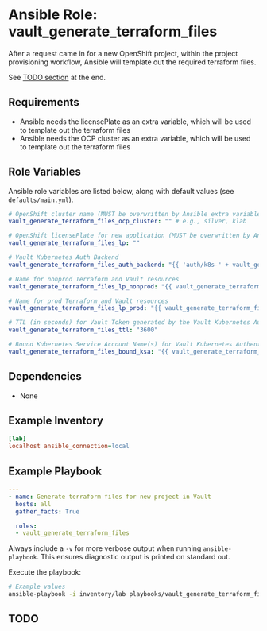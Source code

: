 # Ansible Role: vault_generate_terraform_files

After a request came in for a new OpenShift project, within the project provisioning workflow,
Ansible will template out the required terraform files.

See [TODO section](#todo) at the end.

## Requirements

- Ansible needs the licensePlate as an extra variable, which will be used to template out the terraform files
- Ansible needs the OCP cluster as an extra variable, which will be used to template out the terraform files

## Role Variables

Ansible role variables are listed below, along with default values (see `defaults/main.yml`).

```yaml
# OpenShift cluster name (MUST be overwritten by Ansible extra variable)
vault_generate_terraform_files_ocp_cluster: "" # e.g., silver, klab

# OpenShift licensePlate for new application (MUST be overwritten by Ansible extra variable)
vault_generate_terraform_files_lp: ""

# Vault Kubernetes Auth Backend
vault_generate_terraform_files_auth_backend: "{{ 'auth/k8s-' + vault_generate_terraform_files_ocp_cluster }}"

# Name for nonprod Terraform and Vault resources
vault_generate_terraform_files_lp_nonprod: "{{ vault_generate_terraform_files_lp + '-nonprod' }}"

# Name for prod Terraform and Vault resources
vault_generate_terraform_files_lp_prod: "{{ vault_generate_terraform_files_lp + '-prod' }}"

# TTL (in seconds) for Vault Token generated by the Vault Kubernetes Authentication Method
vault_generate_terraform_files_ttl: "3600"

# Bound Kubernetes Service Account Name(s) for Vault Kubernetes Authentication Backend Role
vault_generate_terraform_files_bound_ksa: "{{ vault_generate_terraform_files_lp + '-vault' }}"
```

## Dependencies

- None
<!-- - pip module `openshift >= 0.9.2` -->

## Example Inventory

```ini
[lab]
localhost ansible_connection=local
```

## Example Playbook

```yaml
---
- name: Generate terraform files for new project in Vault
  hosts: all
  gather_facts: True

  roles:
  - vault_generate_terraform_files
```

Always include a `-v` for more verbose output when running `ansible-playbook`. This ensures diagnostic
output is printed on standard out.

Execute the playbook:

```bash
# Example values
ansible-playbook -i inventory/lab playbooks/vault_generate_terraform_files.yml -v --extra-vars '{"vault_generate_terraform_files_ocp_cluster":"klab","vault_generate_terraform_files_lp":"f4igh"}'
```

## TODO

